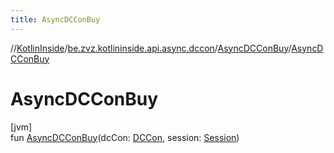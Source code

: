 ```yaml
---
title: AsyncDCConBuy
---
```

//[KotlinInside](../../../index.html)/[be.zvz.kotlininside.api.async.dccon](../index.html)/[AsyncDCConBuy](index.html)/[AsyncDCConBuy](-async-d-c-con-buy.html)



# AsyncDCConBuy



[jvm]\
fun [AsyncDCConBuy](-async-d-c-con-buy.html)(dcCon: [DCCon](../../be.zvz.kotlininside.api.type/-d-c-con/index.html), session: [Session](../../be.zvz.kotlininside.session/-session/index.html))




